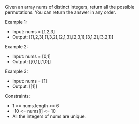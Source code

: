 Given an array nums of distinct integers, return all the possible
permutations. You can return the answer in any order.

Example 1:
- Input: nums = [1,2,3]
- Output: [[1,2,3],[1,3,2],[2,1,3],[2,3,1],[3,1,2],[3,2,1]]

Example 2:
- Input: nums = [0,1]
- Output: [[0,1],[1,0]]

Example 3:
- Input: nums = [1]
- Output: [[1]]

Constraints:
- 1 <= nums.length <= 6
- -10 <= nums[i] <= 10
- All the integers of nums are unique.